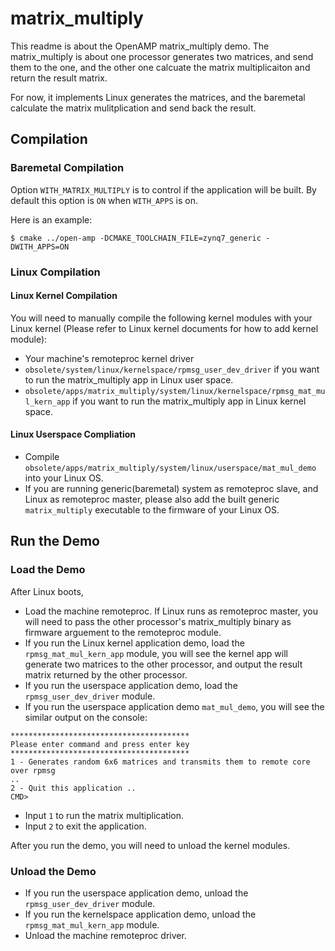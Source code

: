 
# matrix_multiply 
This readme is about the OpenAMP matrix_multiply demo.
The matrix_multiply is about one processor generates two matrices, and send them to the one, and the other one calcuate the matrix multiplicaiton and return the result matrix.

For now, it implements Linux generates the matrices, and the baremetal calculate the matrix mulitplication and send back the result.

## Compilation

### Baremetal Compilation
Option `WITH_MATRIX_MULTIPLY` is to control if the application will be built.
By default this option is `ON` when `WITH_APPS` is on.

Here is an example:

```
$ cmake ../open-amp -DCMAKE_TOOLCHAIN_FILE=zynq7_generic -DWITH_APPS=ON
```

### Linux Compilation

#### Linux Kernel Compilation
You will need to manually compile the following kernel modules with your Linux kernel (Please refer to Linux kernel documents for how to add kernel module):

* Your machine's remoteproc kernel driver
* `obsolete/system/linux/kernelspace/rpmsg_user_dev_driver` if you want to run the matrix_multiply app in Linux user space.
* `obsolete/apps/matrix_multiply/system/linux/kernelspace/rpmsg_mat_mul_kern_app` if you want to run the matrix_multiply app in Linux kernel space.

#### Linux Userspace Compliation
* Compile `obsolete/apps/matrix_multiply/system/linux/userspace/mat_mul_demo` into your Linux OS.
* If you are running generic(baremetal) system as remoteproc slave, and Linux as remoteproc master, please also add the built generic `matrix_multiply` executable to the firmware of your Linux OS.

## Run the Demo

### Load the Demo
After Linux boots,
* Load the machine remoteproc. If Linux runs as remoteproc master, you will need to pass the other processor's matrix_multiply binary as firmware arguement to the remoteproc module.
* If you run the Linux kernel application demo, load the `rpmsg_mat_mul_kern_app` module, you will see the kernel app will generate two matrices to the other processor, and output the result matrix returned by the other processor.
* If you run the userspace application demo, load the `rpmsg_user_dev_driver` module.
* If you run the userspace application demo `mat_mul_demo`, you will see the similar output on the console:
```
****************************************
Please enter command and press enter key
****************************************
1 - Generates random 6x6 matrices and transmits them to remote core over rpmsg
..
2 - Quit this application ..
CMD>
```
* Input `1` to run the matrix multiplication.
* Input `2` to exit the application.

After you run the demo, you will need to unload the kernel modules.

### Unload the Demo
* If you run the userspace application demo, unload the `rpmsg_user_dev_driver` module.
* If you run the kernelspace application demo, unload the `rpmsg_mat_mul_kern_app` module.
* Unload the machine remoteproc driver.

